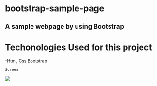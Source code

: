 # bootstrap-sample-page

## A sample webpage by using Bootstrap

# Techonologies Used for this project

-Html, Css Bootstrap

`Screen`

![](screen.gif)
